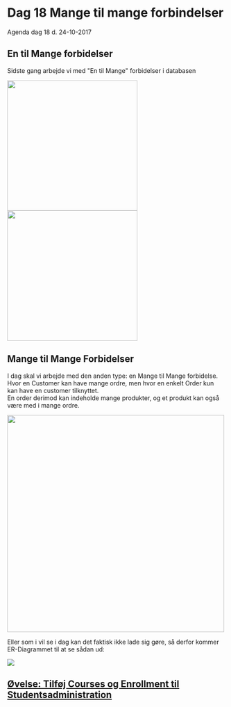 # Dag 18 Mange til mange forbindelser
Agenda dag 18 d. 24-10-2017

## En til Mange forbidelser
Sidste gang arbejde vi med "En til Mange" forbidelser i databasen 

<img src="https://github.com/dat17v1/2_18_mange_til_mange_forbindelser/blob/master/img/en-mange.png" width="300px" />
<img src="https://github.com/dat17v1/2_18_mange_til_mange_forbindelser/blob/master/img/en-mange-tabeller.png" width="300px" />

## Mange til Mange Forbidelser
I dag skal vi arbejde med den anden type: en Mange til Mange forbidelse.    
Hvor en Customer kan have mange ordre, men hvor en enkelt Order kun kan have en customer tilknyttet.    
En order derimod kan indeholde mange produkter, og et produkt kan også være med i mange ordre.    

<img src="https://github.com/dat17v1/2_18_mange_til_mange_forbindelser/blob/master/img/mange-mange-2.png" width="500px" />    


Eller som i vil se i dag kan det faktisk ikke lade sig gøre, så derfor kommer ER-Diagrammet til at se sådan ud:    

<img src="https://github.com/dat17v1/2_18_mange_til_mange_forbindelser/blob/master/img/Mange-mange_2.png"  />    



## [Øvelse: Tilføj Courses og Enrollment til Studentsadministration]()
